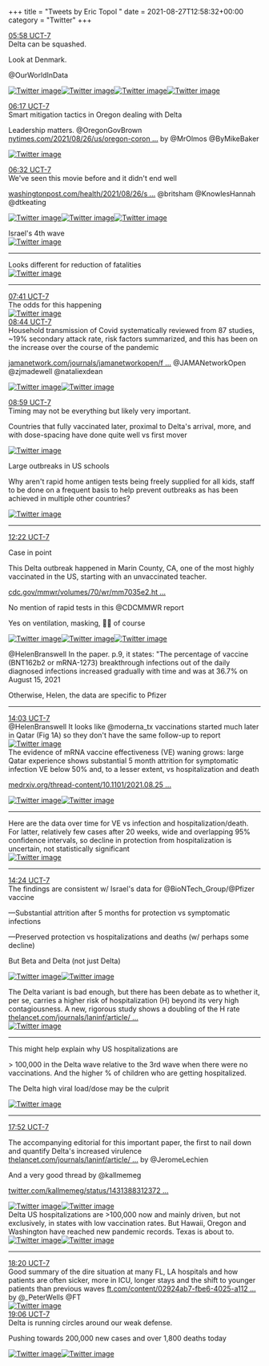 +++
title = "Tweets by Eric Topol " 
date = 2021-08-27T12:58:32+00:00
category = "Twitter"
+++
<div class="tweet"> 
<div class="profile"> 
<a href="https://twitter.com/erictopol/status/1431239710605598725" target="_blank" rel="noreferer">05:58 UCT-7</a> 
</div> 
<div class="content"> 
Delta can be squashed.

Look at Denmark.

@OurWorldInData </div> 
<a href="/twitter/erictopol/images/E9zIq6eUcAM0Q7c.jpg"  ><img src="/twitter/erictopol/images/E9zIq6eUcAM0Q7c.jpg" alt="Twitter image" ></img></a><a href="/twitter/erictopol/images/E9zIsa6UUAA5-4t.jpg"  ><img src="/twitter/erictopol/images/E9zIsa6UUAA5-4t.jpg" alt="Twitter image" ></img></a><a href="/twitter/erictopol/images/E9zItnWVEAIzTJN.jpg"  ><img src="/twitter/erictopol/images/E9zItnWVEAIzTJN.jpg" alt="Twitter image" ></img></a><a href="/twitter/erictopol/images/E9zIvLxVQAYTC0w.jpg"  ><img src="/twitter/erictopol/images/E9zIvLxVQAYTC0w.jpg" alt="Twitter image" ></img></a></div> 
<div class="tweet"> 
<div class="profile"> 
<a href="https://twitter.com/erictopol/status/1431244584017817600" target="_blank" rel="noreferer">06:17 UCT-7</a> 
</div> 
<div class="content"> 
Smart mitigation tactics in Oregon dealing with Delta

Leadership matters. @OregonGovBrown <a href="https://www.nytimes.com/2021/08/26/us/oregon-coronavirus-masks-ted-wheeler.html?searchResultPosition=2" target="_blank" rel="noreferer">nytimes.com/2021/08/26/us/oregon-coron ...</a> 
 by @MrOlmos @ByMikeBaker </div> 
<a href="/twitter/erictopol/images/E9zMngJVgAgO92C.jpg"  ><img src="/twitter/erictopol/images/E9zMngJVgAgO92C.jpg" alt="Twitter image" ></img></a></div> 
<div class="tweet"> 
<div class="profile"> 
<a href="https://twitter.com/erictopol/status/1431248311583789059" target="_blank" rel="noreferer">06:32 UCT-7</a> 
</div> 
<div class="content"> 
We've seen this movie before and it didn't end well

<a href="https://www.washingtonpost.com/health/2021/08/26/sturgis-motorcycle-rally-covid-cases/" target="_blank" rel="noreferer">washingtonpost.com/health/2021/08/26/s ...</a> 
  @britsham @KnowlesHannah @dtkeating </div> 
<a href="/twitter/erictopol/images/E9zPdjGUUAAkkpX.jpg"  ><img src="/twitter/erictopol/images/E9zPdjGUUAAkkpX.jpg" alt="Twitter image" ></img></a><a href="/twitter/erictopol/images/E9zPkgtVcAIwPFB.jpg"  ><img src="/twitter/erictopol/images/E9zPkgtVcAIwPFB.jpg" alt="Twitter image" ></img></a><a href="/twitter/erictopol/images/E9zPl4BVQAAqsmz.jpg"  ><img src="/twitter/erictopol/images/E9zPl4BVQAAqsmz.jpg" alt="Twitter image" ></img></a></div> 
<div class="thread"> 
<div class="thread-content"> 
Israel's 4th wave </div> 
<a href="/twitter/erictopol/images/E9zf5S-VUAA-vEm.jpg"  ><img src="/twitter/erictopol/images/E9zf5S-VUAA-vEm.jpg" alt="Twitter image" ></img></a><hr><div class="thread-content"> 
Looks different for reduction of fatalities </div> 
<a href="/twitter/erictopol/images/E9zgPnSVgAEdk3C.jpg"  ><img src="/twitter/erictopol/images/E9zgPnSVgAEdk3C.jpg" alt="Twitter image" ></img></a><hr><div class="profile"> 
<a href="https://twitter.com/erictopol/status/1431265676585357315" target="_blank" rel="noreferer">07:41 UCT-7</a> 
</div> 
<div class="content"> 
The odds for this happening </div> 
<a href="/twitter/erictopol/images/E9zgWqtVcAcHarT.jpg"  ><img src="/twitter/erictopol/images/E9zgWqtVcAcHarT.jpg" alt="Twitter image" ></img></a></div> 
<div class="tweet"> 
<div class="profile"> 
<a href="https://twitter.com/erictopol/status/1431281506123616258" target="_blank" rel="noreferer">08:44 UCT-7</a> 
</div> 
<div class="content"> 
Household transmission of Covid systematically reviewed from 87 studies, ~19% secondary attack rate, risk factors summarized, and this has been on the increase over the course of the pandemic

<a href="https://jamanetwork.com/journals/jamanetworkopen/fullarticle/2783544" target="_blank" rel="noreferer">jamanetwork.com/journals/jamanetworkopen/f ...</a> 
 @JAMANetworkOpen @zjmadewell @nataliexdean </div> 
<a href="/twitter/erictopol/images/E9zun95VIAIxsCz.jpg"  ><img src="/twitter/erictopol/images/E9zun95VIAIxsCz.jpg" alt="Twitter image" ></img></a><a href="/twitter/erictopol/images/E9zupVUVQAIkVs0.jpg"  ><img src="/twitter/erictopol/images/E9zupVUVQAIkVs0.jpg" alt="Twitter image" ></img></a></div> 
<div class="tweet"> 
<div class="profile"> 
<a href="https://twitter.com/erictopol/status/1431285176101867522" target="_blank" rel="noreferer">08:59 UCT-7</a> 
</div> 
<div class="content"> 
Timing may not be everything but likely very important.

Countries that fully vaccinated later, proximal to Delta's arrival, more, and with dose-spacing have done quite well vs first mover </div> 
<a href="/twitter/erictopol/images/E9zyQN9UYAI1FLq.jpg"  ><img src="/twitter/erictopol/images/E9zyQN9UYAI1FLq.jpg" alt="Twitter image" ></img></a></div> 
<div class="thread"> 
<div class="thread-content"> 
Large outbreaks in US schools

Why aren't rapid home antigen tests being freely supplied for all kids, staff to be done on a frequent basis to help prevent outbreaks as has been achieved in multiple other countries? </div> 
<a href="/twitter/erictopol/images/E90Kaq5UcAMokt8.jpg"  ><img src="/twitter/erictopol/images/E90Kaq5UcAMokt8.jpg" alt="Twitter image" ></img></a><hr><div class="profile"> 
<a href="https://twitter.com/erictopol/status/1431336259113259009" target="_blank" rel="noreferer">12:22 UCT-7</a> 
</div> 
<div class="content"> 
Case in point

This Delta outbreak happened in Marin County, CA, one of the most highly vaccinated in the US, starting with an unvaccinated teacher.

<a href="https://www.cdc.gov/mmwr/volumes/70/wr/mm7035e2.htm?s_cid=mm7035e2_w" target="_blank" rel="noreferer">cdc.gov/mmwr/volumes/70/wr/mm7035e2.ht ...</a> 


No mention of rapid tests in this @CDCMMWR report

Yes on ventilation, masking, 💉💉 of course </div> 
<a href="/twitter/erictopol/images/E90gNYqUcAM2JiA.jpg"  ><img src="/twitter/erictopol/images/E90gNYqUcAM2JiA.jpg" alt="Twitter image" ></img></a><a href="/twitter/erictopol/images/E90gRrTVIAAhZ-9.jpg"  ><img src="/twitter/erictopol/images/E90gRrTVIAAhZ-9.jpg" alt="Twitter image" ></img></a><a href="/twitter/erictopol/images/E90fSKWVUAAxocM.jpg"  ><img src="/twitter/erictopol/images/E90fSKWVUAAxocM.jpg" alt="Twitter image" ></img></a></div> 
<div class="thread"> 
<div class="thread-content"> 
@HelenBranswell In the paper. p.9,  it states: "The percentage of vaccine (BNT162b2 or mRNA-1273) breakthrough infections out of the daily diagnosed infections increased gradually with time and was at 36.7% on August 15, 2021

Otherwise, Helen, the data are specific to Pfizer</div> 
<hr><div class="profile"> 
<a href="https://twitter.com/erictopol/status/1431361754055929856" target="_blank" rel="noreferer">14:03 UCT-7</a> 
</div> 
<div class="content"> 
@HelenBranswell It looks like @moderna_tx vaccinations started much later in Qatar (Fig 1A) so they don't have the same follow-up to report </div> 
<a href="/twitter/erictopol/images/E903z-bUYAIyJCu.jpg"  ><img src="/twitter/erictopol/images/E903z-bUYAIyJCu.jpg" alt="Twitter image" ></img></a></div> 
<div class="thread"> 
<div class="thread-content"> 
The evidence of mRNA vaccine effectiveness (VE) waning grows: large Qatar experience shows substantial 5 month attrition for symptomatic infection VE below 50% and, to a lesser extent, vs hospitalization and death

<a href="https://www.medrxiv.org/thread-content/10.1101/2021.08.25.21262584v1" target="_blank" rel="noreferer">medrxiv.org/thread-content/10.1101/2021.08.25 ...</a> 
 </div> 
<a href="/twitter/erictopol/images/E90xzZbVUAEIX1v.png"  ><img src="/twitter/erictopol/images/E90xzZbVUAEIX1v.png" alt="Twitter image" ></img></a><a href="/twitter/erictopol/images/E90xxQQUcAAsHLl.jpg"  ><img src="/twitter/erictopol/images/E90xxQQUcAAsHLl.jpg" alt="Twitter image" ></img></a><hr><div class="thread-content"> 
Here are the data over time for VE vs infection and hospitalization/death. For latter, relatively few cases after 20 weeks, wide and overlapping 95% confidence intervals, so decline in protection from hospitalization is uncertain, not statistically significant </div> 
<a href="/twitter/erictopol/images/E90ztUjVIAEs_7B.png"  ><img src="/twitter/erictopol/images/E90ztUjVIAEs_7B.png" alt="Twitter image" ></img></a><hr><div class="profile"> 
<a href="https://twitter.com/erictopol/status/1431367056633389058" target="_blank" rel="noreferer">14:24 UCT-7</a> 
</div> 
<div class="content"> 
The findings are consistent w/ Israel's data for @BioNTech_Group/@Pfizer vaccine 

—Substantial attrition after 5 months for protection vs symptomatic infections 

—Preserved protection vs hospitalizations and deaths (w/ perhaps some decline)

But Beta and Delta (not just Delta) </div> 
<a href="/twitter/erictopol/images/E908d_YVUAAqeAA.jpg"  ><img src="/twitter/erictopol/images/E908d_YVUAAqeAA.jpg" alt="Twitter image" ></img></a><a href="/twitter/erictopol/images/E908gdlUUAQuUdT.jpg"  ><img src="/twitter/erictopol/images/E908gdlUUAQuUdT.jpg" alt="Twitter image" ></img></a></div> 
<div class="thread"> 
<div class="thread-content"> 
The Delta variant is bad enough, but there has been debate as to whether it, per se, carries a higher risk of hospitalization (H) beyond its very high contagiousness. A new, rigorous study shows a doubling of the H rate <a href="https://www.thelancet.com/journals/laninf/article/PIIS1473-3099(21)00475-8/fulltext" target="_blank" rel="noreferer">thelancet.com/journals/laninf/article/ ...</a> 
 </div> 
<a href="/twitter/erictopol/images/E91FBDSVIAEe7WP.jpg"  ><img src="/twitter/erictopol/images/E91FBDSVIAEe7WP.jpg" alt="Twitter image" ></img></a><hr><div class="thread-content"> 
This might help explain why US hospitalizations are 

&gt; 100,000 in the Delta wave relative to the 3rd wave when there were no vaccinations. And the higher % of children who are getting hospitalized.

The Delta high viral load/dose may be the culprit </div> 
<a href="/twitter/erictopol/images/E91NSmVVcAEqzgC.jpg"  ><img src="/twitter/erictopol/images/E91NSmVVcAEqzgC.jpg" alt="Twitter image" ></img></a><hr><div class="profile"> 
<a href="https://twitter.com/erictopol/status/1431419286317256705" target="_blank" rel="noreferer">17:52 UCT-7</a> 
</div> 
<div class="content"> 
The accompanying editorial for this important paper, the first to nail down and quantify Delta's increased virulence <a href="https://www.thelancet.com/journals/laninf/article/PIIS1473-3099(21)00474-6/fulltext" target="_blank" rel="noreferer">thelancet.com/journals/laninf/article/ ...</a> 
 by @JeromeLechien

And a very good thread by @kallmemeg 

<a href="https://twitter.com/kallmemeg/status/1431388312372142082" target="_blank" rel="noreferer">twitter.com/kallmemeg/status/1431388312372 ...</a> 
 </div> 
<a href="/twitter/erictopol/images/E91rPj8VIAMZBTR.jpg"  ><img src="/twitter/erictopol/images/E91rPj8VIAMZBTR.jpg" alt="Twitter image" ></img></a><a href="/twitter/erictopol/images/E91rRIUVEAIMsD1.jpg"  ><img src="/twitter/erictopol/images/E91rRIUVEAIMsD1.jpg" alt="Twitter image" ></img></a></div> 
<div class="thread"> 
<div class="thread-content"> 
Delta US hospitalizations are &gt;100,000 now and mainly driven, but not exclusively, in states with low vaccination rates. But Hawaii, Oregon and Washington have reached new pandemic records. Texas is about to. </div> 
<a href="/twitter/erictopol/images/E91wt_cUYAAm-Ze.jpg"  ><img src="/twitter/erictopol/images/E91wt_cUYAAm-Ze.jpg" alt="Twitter image" ></img></a><a href="/twitter/erictopol/images/E91wzq0VEAA46kU.jpg"  ><img src="/twitter/erictopol/images/E91wzq0VEAA46kU.jpg" alt="Twitter image" ></img></a><hr><div class="profile"> 
<a href="https://twitter.com/erictopol/status/1431426395121405952" target="_blank" rel="noreferer">18:20 UCT-7</a> 
</div> 
<div class="content"> 
Good summary of the dire situation at many FL, LA hospitals and how patients are often sicker, more in ICU, longer stays and the shift to younger patients than previous waves <a href="https://www.ft.com/content/02924ab7-fbe6-4025-a112-ee9657c5ddcd" target="_blank" rel="noreferer">ft.com/content/02924ab7-fbe6-4025-a112 ...</a> 
 by @_PeterWells @FT </div> 
<a href="/twitter/erictopol/images/E91xD89VEAIBwAM.jpg"  ><img src="/twitter/erictopol/images/E91xD89VEAIBwAM.jpg" alt="Twitter image" ></img></a></div> 
<div class="tweet"> 
<div class="profile"> 
<a href="https://twitter.com/erictopol/status/1431438126640103424" target="_blank" rel="noreferer">19:06 UCT-7</a> 
</div> 
<div class="content"> 
Delta is running circles around our weak defense.

Pushing towards 200,000 new cases and over 1,800 deaths today </div> 
<a href="/twitter/erictopol/images/E9186NTUcAEH0yQ.jpg"  ><img src="/twitter/erictopol/images/E9186NTUcAEH0yQ.jpg" alt="Twitter image" ></img></a><a href="/twitter/erictopol/images/E919I5wVgAAXLHv.jpg"  ><img src="/twitter/erictopol/images/E919I5wVgAAXLHv.jpg" alt="Twitter image" ></img></a></div> 


